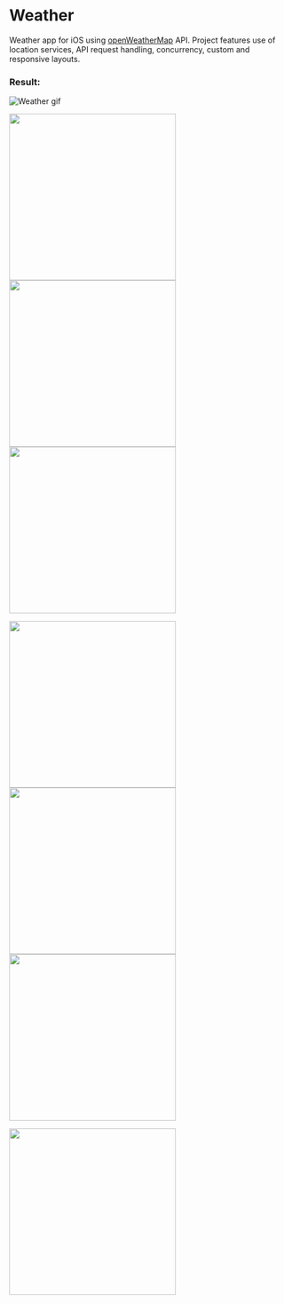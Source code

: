 # Weather
Weather app for iOS using <a href="https://openweathermap.org">openWeatherMap<a/> API. Project features use of location services, API request handling, concurrency, custom and responsive layouts.  

### Result:


![Weather gif]( <img src="./img/02.PNG" width="300" /> )

<p float="left">
  
  <img src="https://media.giphy.com/media/6fswfLueQrAhBnAssq/giphy.gif" width="300" />
  <img src="./img/02.PNG" width="300" /> 
  <img src="./img/03.PNG" width="300" />
</p>


<p float="left">
  <img src="./img/04.PNG" width="300" />
  <img src="./img/05.PNG" width="300" /> 
  <img src="./img/06.PNG" width="300" />
</p>

 <img src="./img/01.PNG" width="300" /> 
